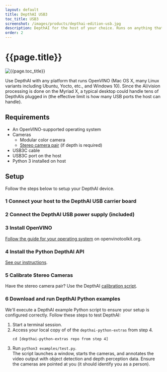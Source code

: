 ```yaml
---
layout: default
title: DepthAI USB3
toc_title: USB3
screenshot: /images/products/depthai-edition-usb.jpg
description: DepthAI for the host of your choice. Runs on anything that runs OpenVINO.
order: 2
---
```


# {{page.title}}

![{{page.toc_title}}]({{page.screenshot}})

Use DepthAI with any platform that runs OpenVINO (Mac OS X, many Linux variants including Ubuntu, Yocto, etc., and Windows 10). Since the AI/vision processing is done on the Myriad X, a typical desktop could handle tens of DepthAIs plugged in (the effective limit is how many USB ports the host can handle).

## Requirements

* An OpenVINO-supported operating system
* Cameras
  * Modular color camera
  * [Stereo camera pair](/products/stereo_camera_pair/) (if depth is required)
* USB3C cable
* USB3C port on the host
* Python 3 installed on host

## Setup

Follow the steps below to setup your DepthAI device.

<h3 class="step js-toc-ignore"><span>1</span> Connect your host to the DepthAI USB carrier board</h3>

<h3 class="step js-toc-ignore"><span>2</span> Connect the DepthAI USB power supply (included)</h3>

<h3 class="step js-toc-ignore"><span>3</span> Install OpenVINO</h3>

[Follow the guide for your operating system](https://docs.openvinotoolkit.org/latest/index.html) on openvinotoolkit.org.

<h3 class="step js-toc-ignore"><span>4</span> Install the Python DepthAI API</h3>

[See our instructions](/api#install).

<h3 class="step js-toc-ignore"><span>5</span> Calibrate Stereo Cameras</h3>

Have the stereo camera pair? Use the DepthAI [calibration script](/products/stereo_camera_pair/#calibration).


<h3 class="step js-toc-ignore"><span>6</span> Download and run DepthAI Python examples</h3>

We'll execute a DepthAI example Python script to ensure your setup is configured correctly. Follow these steps to test DepthAI:

1. Start a terminal session.
2. Access your local copy of of the `depthai-python-extras` from step 4.
    ```
    cd [depthai-python-extras repo from step 4]
    ```
3. Run `python3 examples/test.py`.<br/>
    The script launches a window, starts the cameras, and annotates the video output with object detection and depth perception data. Ensure the cameras are pointed at you (it should identify you as a person).
